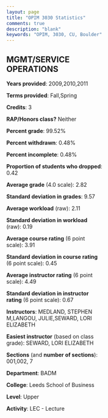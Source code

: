 ```yaml
---
layout: page
title: "OPIM 3030 Statistics"
comments: true
description: "blank"
keywords: "OPIM, 3030, CU, Boulder"
--- 
```

<head>
<script src="https://ajax.googleapis.com/ajax/libs/jquery/2.1.3/jquery.min.js"></script>
<script src="https://dl.dropboxusercontent.com/s/pc42nxpaw1ea4o9/highcharts.js?dl=0"></script>
<!-- <script src="../assets/js/highcharts.js"></script> -->
<style type="text/css">@font-face {
	font-family: "Bebas Neue";
	src: url(https://www.filehosting.org/file/details/544349/BebasNeue%20Regular.otf) format("opentype");
	}
	h1.Bebas { 
		font-family: "Bebas Neue", Verdana, Tahoma;
	}
</style>
</head>
<body>
	<div id="container" style="float: right; width: 45%; height: 88%; margin-left: 2.5%; margin-right: 2.5%;"></div>
	<script language="JavaScript">
		$(document).ready(function() {
		var chart = {type: 'column'};
		var title = {text: 'Grade Distribution'};
		var xAxis = {categories: ['A','B','C','D','F'],crosshair: true};
		var yAxis = {min: 0,title: {text: 'Percentage'}};
		var tooltip = {headerFormat: '<center><b><span style="font-size:20px">{point.key}</span></b></center>',
		               pointFormat: '<td style="padding:0"><b>{point.y:.1f}%</b></td>',
		               footerFormat: '</table>',shared: true,useHTML: true};
		var plotOptions = {column: {pointPadding: 0.0,borderWidth: 0}};  
		var credits = {enabled: false};var series= [{name: 'Percent',data: [19.83,50.21,25.32,3.8,0.84,]}];
		var json = {};
		json.chart = chart;
		json.title = title;
		json.tooltip = tooltip;
		json.xAxis = xAxis;
		json.yAxis = yAxis;  
		json.series = series;
		json.plotOptions = plotOptions;  
		json.credits = credits;
		$('#container').highcharts(json);
	});
	</script>
</body>
			   
## MGMT/SERVICE OPERATIONS

**Years provided**: 2009,2010,2011

**Terms provided**: Fall,Spring

**Credits**: 3

**RAP/Honors class?** Neither

**Percent grade**: 99.52%

**Percent withdrawn**: 0.48%

**Percent incomplete**: 0.48%

**Proportion of students who dropped**: 0.42

**Average grade** (4.0 scale): 2.82

**Standard deviation in grades**: 9.57

**Average workload** (raw): 2.11

**Standard deviation in workload** (raw): 0.19

**Average course rating** (6 point scale): 3.91

**Standard deviation in course rating** (6 point scale): 0.45

**Average instructor rating** (6 point scale): 4.49

**Standard deviation in instructor rating** (6 point scale): 0.67

**Instructors**: MEDLAND, STEPHEN M,LANGOU, JULIE,SEWARD, LORI ELIZABETH

**Easiest instructor** (based on class grade): SEWARD, LORI ELIZABETH

**Sections** (and **number of sections**): 001,002, 7

**Department**: BADM

**College**: Leeds School of Business

**Level**: Upper

**Activity**: LEC - Lecture